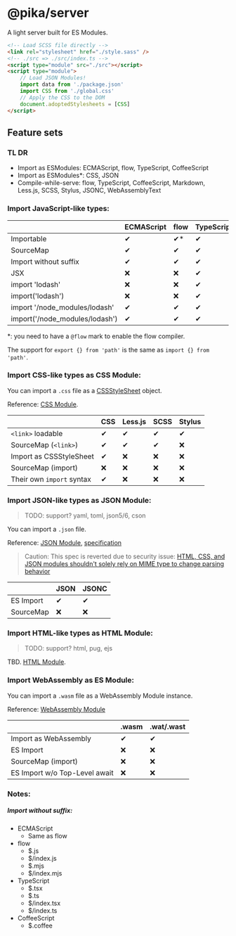 # @pika/server

A light server built for ES Modules.

```html
<!-- Load SCSS file directly -->
<link rel="stylesheet" href="./style.sass" />
<!-- ./src => ./src/index.ts -->
<script type="module" src="./src"></script>
<script type="module">
    // Load JSON Modules!
    import data from './package.json'
    import CSS from './global.css'
    // Apply the CSS to the DOM
    document.adoptedStylesheets = [CSS]
</script>
```

## Feature sets

### TL DR

-   Import as ESModules: ECMAScript, flow, TypeScript, CoffeeScript
-   Import as ESModules\*: CSS, JSON
-   Compile-while-serve: flow, TypeScript, CoffeeScript, Markdown, Less.js, SCSS, Stylus, JSONC, WebAssemblyText

### Import JavaScript-like types:

|                                | ECMAScript | flow | TypeScript | CoffeeScript |
| ------------------------------ | ---------- | ---- | ---------- | ------------ |
| Importable                     | ✔          | ✔\*  | ✔          | ✔            |
| SourceMap                      | ✔          | ✔    | ✔          | ✔            |
| Import without suffix          | ✔          | ✔    | ✔          | ✔            |
| JSX                            | ❌         | ❌   | ✔          | ❌           |
| import 'lodash'                | ❌         | ❌   | ✔          | ❌           |
| import('lodash')               | ❌         | ❌   | ✔          | ❌           |
| import '/node_modules/lodash'  | ✔          | ✔    | ✔          | ✔            |
| import('/node_modules/lodash') | ✔          | ✔    | ✔          | ✔            |

\*: you need to have a `@flow` mark to enable the flow compiler.

The support for `export {} from 'path'` is the same as `import {} from 'path'`.

### Import CSS-like types as CSS Module:

You can import a `.css` file as a [CSSStyleSheet](https://wicg.github.io/construct-stylesheets/index.html) object.

Reference: [CSS Module](https://github.com/w3c/webcomponents/issues/759).

|                           | CSS | Less.js | SCSS | Stylus |
| ------------------------- | --- | ------- | ---- | ------ |
| `<link>` loadable         | ✔   | ✔       | ✔    | ✔      |
| SourceMap (`<link>`)      | ✔   | ✔       | ✔    | ❌     |
| Import as CSSStyleSheet   | ✔   | ❌      | ❌   | ❌     |
| SourceMap (import)        | ❌  | ❌      | ❌   | ❌     |
| Their own `import` syntax | ✔   | ❌      | ❌   | ❌     |

### Import JSON-like types as JSON Module:

> TODO: support? yaml, toml, json5/6, cson

You can import a `.json` file.

Reference: [JSON Module](https://github.com/whatwg/html/issues/4315), [specification](https://whatpr.org/html/4407/38c50c4...2aa1aad/webappapis.html#creating-scripts)

> Caution: This spec is reverted due to security issue: [HTML, CSS, and JSON modules shouldn't solely rely on MIME type to change parsing behavior](https://github.com/w3c/webcomponents/issues/839)

|           | JSON | JSONC |
| --------- | ---- | ----- |
| ES Import | ✔    | ✔     |
| SourceMap | ❌   | ❌    |

### Import HTML-like types as HTML Module:

> TODO: support? html, pug, ejs

TBD. [HTML Module](https://github.com/w3c/webcomponents/issues/645).

### Import WebAssembly as ES Module:

You can import a `.wasm` file as a WebAssembly Module instance.

Reference: [WebAssembly Module](https://github.com/WebAssembly/esm-integration/tree/master/proposals/esm-integration)

|                               | .wasm | .wat/.wast |
| ----------------------------- | ----- | ---------- |
| Import as WebAssembly         | ✔     | ✔          |
| ES Import                     | ❌    | ❌         |
| SourceMap (import)            | ❌    | ❌         |
| ES Import w/o Top-Level await | ❌    | ❌         |

### Notes:

##### Import without suffix:

-   ECMAScript
    -   Same as flow
-   flow
    -   \$.js
    -   \$/index.js
    -   \$.mjs
    -   \$/index.mjs
-   TypeScript
    -   \$.tsx
    -   \$.ts
    -   \$/index.tsx
    -   \$/index.ts
-   CoffeeScript
    -   \$.coffee
